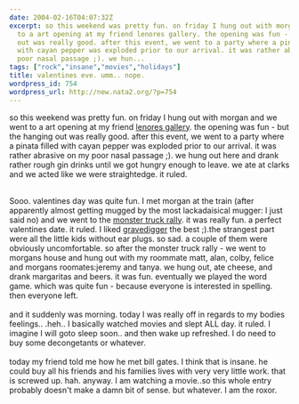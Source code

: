 ```yaml
---
date: 2004-02-16T04:07:32Z
excerpt: so this weekend was pretty fun. on friday I hung out with morgan and we went
  to a art opening at my friend lenores gallery. the opening was fun - but the hanging
  out was really good. after this event, we went to a party where a pinata filled
  with cayan pepper was exploded prior to our arrival. it was rather abrasive on my
  poor nasal passage ;). we hun...
tags: ["rock","insane","movies","holidays"]
title: valentines eve. umm.. nope.
wordpress_id: 754
wordpress_url: http://new.nata2.org/?p=754
---
```


so this weekend was pretty fun. on friday I hung out with morgan and we went to a art opening at my friend <a href="http://www.redrocketgallery.com">lenores gallery</a>. the opening was fun - but the hanging out was really good. after this event, we went to a party where a pinata filled with cayan pepper was exploded prior to our arrival. it was rather abrasive on my poor nasal passage ;). we hung out here and drank rather rough gin drinks until we got hungry enough to leave. we ate at clarks and we acted like we were straightedge. it ruled.<Br><br/>

Sooo. valentines day was quite fun. I met morgan at the train (after apparently almost getting mugged by the most lackadaisical mugger: I just said no) and we went to the <A href="https://web.archive.org/web/20030814003134/http://www.nata2.info//?path=pictures%2Fholidays%2Fvalentines_04">monster truck rally</a>. it was really fun. a perfect valentines date. it ruled. I liked <a href="http://www.gravedigger.com">gravedigger</a> the best ;).the strangest part were all the little kids without ear plugs. so sad. a couple of them were obviously uncomfortable. so after the monster truck rally - we went to morgans house and hung out with my roommate matt, alan, colby, felice and morgans roomates:jeremy and tanya. we hung out, ate cheese, and drank margaritas and beers. it was fun. eventually we played the word game. which was quite fun - because everyone is interested in spelling. then everyone left. <Br><br/>and it suddenly was morning. today I was really off in regards to my bodies feelings.. .heh.. I basically watched movies and slept ALL day. it ruled. I imagine I will goto sleep soon.. and then wake up refreshed. I do need to buy some decongetants or whatever. <Br><br/>today my friend told me how he met bill gates. I think that is insane. he could buy all his friends and his families lives with very very little work. that is screwed up. hah. anyway. I am watching a movie..so this whole entry probably doesn't make a damn bit of sense. but whatever. I am the roxor.

